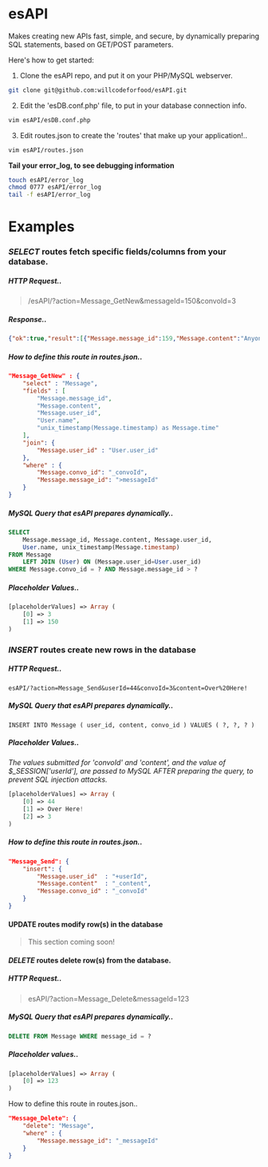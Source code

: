 esAPI
=====

Makes creating new APIs fast, simple, and secure, by dynamically preparing SQL statements, based on GET/POST parameters. 

Here's how to get started:

1. Clone the esAPI repo, and put it on your PHP/MySQL webserver.
```bash
git clone git@github.com:willcodeforfood/esAPI.git
```

2. Edit the 'esDB.conf.php' file, to put in your database connection info.
```bash
vim esAPI/esDB.conf.php
```

3. Edit routes.json to create the 'routes' that make up your application!..
```bash
vim esAPI/routes.json
```

**Tail your error_log, to see debugging information**
```bash
touch esAPI/error_log
chmod 0777 esAPI/error_log
tail -f esAPI/error_log
```

Examples
===

### *SELECT* routes fetch specific fields/columns from your database.

##### HTTP Request..
> /esAPI/?action=Message_GetNew&messageId=150&convoId=3

##### Response..
```json
{"ok":true,"result":[{"Message.message_id":159,"Message.content":"Anyone in here?","Message.user_id":40,"User.name":"Gohan","Message.time":1396279063}]}
```

##### How to define this route in routes.json..
```json
"Message_GetNew" : {
	"select" : "Message",
	"fields" : [
		"Message.message_id",
		"Message.content",
		"Message.user_id",
		"User.name",
		"unix_timestamp(Message.timestamp) as Message.time"
	],
	"join": {
		"Message.user_id" : "User.user_id"
	},
	"where" : {
		"Message.convo_id": "_convoId",
		"Message.message_id": ">messageId"
	}
}
```

##### MySQL Query that esAPI prepares dynamically..
```sql
SELECT
	Message.message_id, Message.content, Message.user_id,
	User.name, unix_timestamp(Message.timestamp)
FROM Message
	LEFT JOIN (User) ON (Message.user_id=User.user_id)
WHERE Message.convo_id = ? AND Message.message_id > ?
```

##### Placeholder Values..
```php
[placeholderValues] => Array (
	[0] => 3
	[1] => 150
)
```


### *INSERT* routes create new rows in the database
	
##### HTTP Request..
	esAPI/?action=Message_Send&userId=44&convoId=3&content=Over%20Here!

##### MySQL Query that esAPI prepares dynamically..
	INSERT INTO Message ( user_id, content, convo_id ) VALUES ( ?, ?, ? )

##### Placeholder Values..
*The values submitted for 'convoId' and 'content', and the value of $_SESSION['userId'], are passed to MySQL AFTER preparing the query, to prevent SQL injection attacks.*
```php
[placeholderValues] => Array (
	[0] => 44
	[1] => Over Here!
	[2] => 3
)
```

##### How to define this route in routes.json..
```json
"Message_Send": {
	"insert": {
		"Message.user_id"  : "+userId",
		"Message.content"  : "_content",
		"Message.convo_id" : "_convoId"
	}
}
```

#### UPDATE routes modify row(s) in the database
> This section coming soon!

#### *DELETE* routes delete row(s) from the database.

##### HTTP Request..
> esAPI/?action=Message_Delete&messageId=123

##### MySQL Query that esAPI prepares dynamically..
```sql
DELETE FROM Message WHERE message_id = ?
```

##### Placeholder values..
```php	
[placeholderValues] => Array (
	[0] => 123
)
```

How to define this route in routes.json..
```json
"Message_Delete": {
	"delete": "Message",
	"where" : {
		"Message.message_id": "_messageId"
	}
}
```
